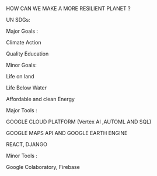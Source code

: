 HOW CAN WE MAKE A MORE RESILIENT PLANET ?

UN SDGs:

Major Goals :

Climate Action

Quality Education

Minor Goals:

Life on land

Life Below Water

Affordable and clean Energy

 Major Tools :
 
GOOGLE CLOUD PLATFORM (Vertex AI ,AUTOML AND SQL)

GOOGLE MAPS API AND GOOGLE EARTH ENGINE

REACT, DJANGO 

Minor Tools :

Google Colaboratory, Firebase 
